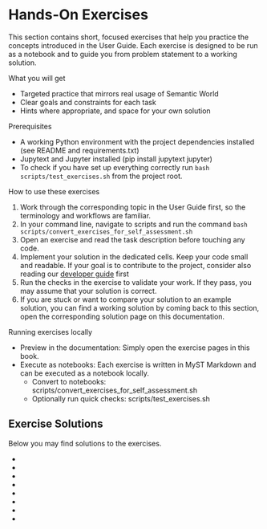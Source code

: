 # Hands-On Exercises

This section contains short, focused exercises that help you practice the concepts introduced in the User Guide. Each exercise is designed to be run as a notebook and to guide you from problem statement to a working solution.

What you will get
- Targeted practice that mirrors real usage of Semantic World
- Clear goals and constraints for each task
- Hints where appropriate, and space for your own solution

Prerequisites
- A working Python environment with the project dependencies installed (see README and requirements.txt)
- Jupytext and Jupyter installed (pip install jupytext jupyter)
- To check if you have set up everything correctly run `bash scripts/test_exercises.sh` from the project root.

How to use these exercises
1. Work through the corresponding topic in the User Guide first, so the terminology and workflows are familiar.
2. In your command line, navigate to scripts and run the command `bash scripts/convert_exercises_for_self_assessment.sh`
3. Open an exercise and read the task description before touching any code.
4. Implement your solution in the dedicated cells. Keep your code small and readable. If your goal is to contribute to the project, consider also reading our [developer guide](https://cram2.github.io/semantic_world/developer_guide.html) first
5. Run the checks in the exercise to validate your work. If they pass, you may assume that your solution is correct.
6. If you are stuck or want to compare your solution to an example solution, you can find a working solution by coming back to this section, open the corresponding solution page on this documentation.

Running exercises locally
- Preview in the documentation: Simply open the exercise pages in this book.
- Execute as notebooks: Each exercise is written in MyST Markdown and can be executed as a notebook locally.
  - Convert to notebooks: scripts/convert_exercises_for_self_assessment.sh
  - Optionally run quick checks: scripts/test_exercises.sh

## Exercise Solutions

Below you may find solutions to the exercises.
- [](using-transformations-exercise)
- [](creating-custom-bodies-exercise)
- [](loading-worlds-exercise)
- [](visualizing-worlds-exercise)
- [](world-structure-manipulation-exercise)
- [](semantic-annotations-exercise)
- [](world-state-manipulation-exercise)
- [](regions-exercise)
